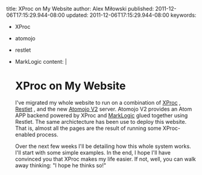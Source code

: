 title: XProc on My Website
author: Alex Miłowski
published: 2011-12-06T17:15:29.944-08:00
updated: 2011-12-06T17:15:29.944-08:00
keywords:
- XProc
- atomojo
- restlet
- MarkLogic
content: |
   # XProc on My Website

   I've migrated my whole website to run on a combination of [XProc](http://www.w3.org/TR/XProc) , [Restlet](http://www.restlet.org) , and the new [Atomojo V2](http://code.google.com/p/atomojo) server.  Atomojo V2 provides an Atom APP backend powered by XProc and [MarkLogic](http://www.marklogic.com) glued together using Restlet.  The same archictecture has been use to deploy this website.  That is, almost all the pages are the result of running some XProc-enabled process.

   Over the next few weeks I'll be detailing how this whole system works.  I'll start with some simple examples.  In the end, I hope I'll have convinced you that XProc makes my life easier.  If not, well, you can walk away thinking: "I hope he thinks so!"
